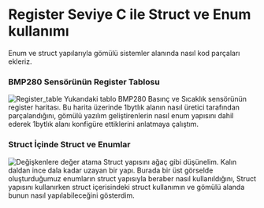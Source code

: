 # Register Seviye C ile Struct ve Enum kullanımı
 Enum ve struct yapılarıyla gömülü sistemler alanında nasıl kod parçaları ekleriz.


### BMP280 Sensörünün Register Tablosu
![Register_table](https://github.com/YEK-Kayra/RegisterLevel_C_StructAndEnum/assets/124110070/3e09f87e-1864-48f9-9888-de8aa2ec2d47)
Yukarıdaki tablo BMP280 Basınç ve Sıcaklık sensörünün register haritası. Bu harita üzerinde 1bytlık alanın nasıl üretici tarafından parçalandığını, gömülü yazılım geliştirenlerin nasıl enum yapısını dahil ederek 1bytlık alanı konfigüre ettiklerini anlatmaya çalıştım.


### Struct İçinde Struct ve Enumlar
![Değişkenlere değer atama](https://github.com/YEK-Kayra/RegisterLevel_C_StructAndEnum/assets/124110070/58cb5e11-7cd4-4051-8f1e-1374f9887eda)
Struct yapısını ağaç gibi düşünelim. Kalın daldan ince dala kadar uzayan bir yapı. Burada bir üst görselde oluşturduğumuz enumların struct yapısıyla beraber nasıl kullanıldığını, Struct yapısını kullanırken struct içerisindeki struct kullanımın ve gömülü alanda bunun nasıl yapılabileceğini gösterdim.



 

 

